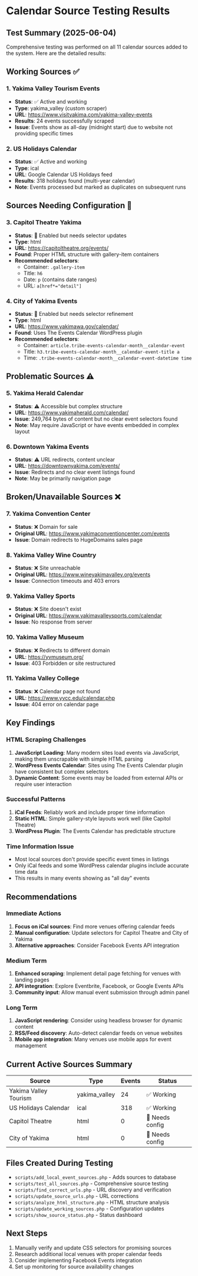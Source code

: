 # Calendar Source Testing Results

## Test Summary (2025-06-04)

Comprehensive testing was performed on all 11 calendar sources added to the system. Here are the detailed results:

## Working Sources ✅

### 1. Yakima Valley Tourism Events
- **Status**: ✅ Active and working
- **Type**: yakima_valley (custom scraper)
- **URL**: https://www.visityakima.com/yakima-valley-events
- **Results**: 24 events successfully scraped
- **Issue**: Events show as all-day (midnight start) due to website not providing specific times

### 2. US Holidays Calendar
- **Status**: ✅ Active and working
- **Type**: ical
- **URL**: Google Calendar US Holidays feed
- **Results**: 318 holidays found (multi-year calendar)
- **Note**: Events processed but marked as duplicates on subsequent runs

## Sources Needing Configuration 🔧

### 3. Capitol Theatre Yakima
- **Status**: 🔧 Enabled but needs selector updates
- **Type**: html
- **URL**: https://capitoltheatre.org/events/
- **Found**: Proper HTML structure with gallery-item containers
- **Recommended selectors**:
  - Container: `.gallery-item`
  - Title: `h6`
  - Date: `p` (contains date ranges)
  - URL: `a[href*="detail"]`

### 4. City of Yakima Events
- **Status**: 🔧 Enabled but needs selector refinement
- **Type**: html
- **URL**: https://www.yakimawa.gov/calendar/
- **Found**: Uses The Events Calendar WordPress plugin
- **Recommended selectors**:
  - Container: `article.tribe-events-calendar-month__calendar-event`
  - Title: `h3.tribe-events-calendar-month__calendar-event-title a`
  - Time: `.tribe-events-calendar-month__calendar-event-datetime time`

## Problematic Sources ⚠️

### 5. Yakima Herald Calendar
- **Status**: ⚠️ Accessible but complex structure
- **URL**: https://www.yakimaherald.com/calendar/
- **Issue**: 249,764 bytes of content but no clear event selectors found
- **Note**: May require JavaScript or have events embedded in complex layout

### 6. Downtown Yakima Events
- **Status**: ⚠️ URL redirects, content unclear
- **URL**: https://downtownyakima.com/events/
- **Issue**: Redirects and no clear event listings found
- **Note**: May be primarily navigation page

## Broken/Unavailable Sources ❌

### 7. Yakima Convention Center
- **Status**: ❌ Domain for sale
- **Original URL**: https://www.yakimaconventioncenter.com/events
- **Issue**: Domain redirects to HugeDomains sales page

### 8. Yakima Valley Wine Country
- **Status**: ❌ Site unreachable
- **Original URL**: https://www.wineyakimavalley.org/events
- **Issue**: Connection timeouts and 403 errors

### 9. Yakima Valley Sports
- **Status**: ❌ Site doesn't exist
- **Original URL**: https://www.yakimavalleysports.com/calendar
- **Issue**: No response from server

### 10. Yakima Valley Museum
- **Status**: ❌ Redirects to different domain
- **URL**: https://yvmuseum.org/
- **Issue**: 403 Forbidden or site restructured

### 11. Yakima Valley College
- **Status**: ❌ Calendar page not found
- **URL**: https://www.yvcc.edu/calendar.php
- **Issue**: 404 error on calendar page

## Key Findings

### HTML Scraping Challenges
1. **JavaScript Loading**: Many modern sites load events via JavaScript, making them unscrapable with simple HTML parsing
2. **WordPress Events Calendar**: Sites using The Events Calendar plugin have consistent but complex selectors
3. **Dynamic Content**: Some events may be loaded from external APIs or require user interaction

### Successful Patterns
1. **iCal Feeds**: Reliably work and include proper time information
2. **Static HTML**: Simple gallery-style layouts work well (like Capitol Theatre)
3. **WordPress Plugin**: The Events Calendar has predictable structure

### Time Information Issue
- Most local sources don't provide specific event times in listings
- Only iCal feeds and some WordPress calendar plugins include accurate time data
- This results in many events showing as "all day" events

## Recommendations

### Immediate Actions
1. **Focus on iCal sources**: Find more venues offering calendar feeds
2. **Manual configuration**: Update selectors for Capitol Theatre and City of Yakima
3. **Alternative approaches**: Consider Facebook Events API integration

### Medium Term
1. **Enhanced scraping**: Implement detail page fetching for venues with landing pages
2. **API integration**: Explore Eventbrite, Facebook, or Google Events APIs
3. **Community input**: Allow manual event submission through admin panel

### Long Term
1. **JavaScript rendering**: Consider using headless browser for dynamic content
2. **RSS/Feed discovery**: Auto-detect calendar feeds on venue websites
3. **Mobile app integration**: Many venues use mobile apps for event management

## Current Active Sources Summary

| Source | Type | Events | Status |
|--------|------|--------|--------|
| Yakima Valley Tourism | yakima_valley | 24 | ✅ Working |
| US Holidays Calendar | ical | 318 | ✅ Working |
| Capitol Theatre | html | 0 | 🔧 Needs config |
| City of Yakima | html | 0 | 🔧 Needs config |

## Files Created During Testing

- `scripts/add_local_event_sources.php` - Adds sources to database
- `scripts/test_all_sources.php` - Comprehensive source testing
- `scripts/find_correct_urls.php` - URL discovery and verification
- `scripts/update_source_urls.php` - URL corrections
- `scripts/analyze_html_structure.php` - HTML structure analysis
- `scripts/update_working_sources.php` - Configuration updates
- `scripts/show_source_status.php` - Status dashboard

## Next Steps

1. Manually verify and update CSS selectors for promising sources
2. Research additional local venues with proper calendar feeds
3. Consider implementing Facebook Events integration
4. Set up monitoring for source availability changes